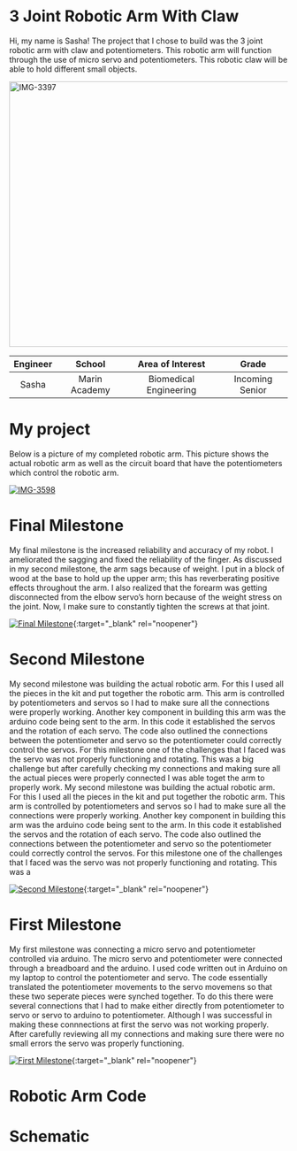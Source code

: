 ﻿# 3 Joint Robotic Arm With Claw
Hi, my name is Sasha! The project that I chose to build was the 3 joint robotic arm with claw and potentiometers. This robotic arm will function through the use of micro servo and potentiometers. This robotic claw will be able to hold different small objects. 

<a href="https://ibb.co/9vMxJqc"><img src="https://i.ibb.co/4fQbcjK/IMG-3397.jpg" alt="IMG-3397" border="0" height="480" width="600"></a>

| **Engineer** | **School** | **Area of Interest** | **Grade** |
|:--:|:--:|:--:|:--:|
| Sasha | Marin Academy | Biomedical Engineering | Incoming Senior

# My project
Below is a picture of my completed robotic arm. This picture shows the actual robotic arm as well as the circuit board that have the potentiometers which control the robotic arm. 

<a href="https://ibb.co/k6v3M14"><img src="https://i.ibb.co/rfNbvsx/IMG-3598.jpg" alt="IMG-3598" border="0"></a>
  
# Final Milestone
My final milestone is the increased reliability and accuracy of my robot. I ameliorated the sagging and fixed the reliability of the finger. As discussed in my second milestone, the arm sags because of weight. I put in a block of wood at the base to hold up the upper arm; this has reverberating positive effects throughout the arm. I also realized that the forearm was getting disconnected from the elbow servo’s horn because of the weight stress on the joint. Now, I make sure to constantly tighten the screws at that joint. 

[![Final Milestone](https://res.cloudinary.com/marcomontalbano/image/upload/v1612573869/video_to_markdown/images/youtube--F7M7imOVGug-c05b58ac6eb4c4700831b2b3070cd403.jpg )](https://www.youtube.com/watch?v=F7M7imOVGug&feature=emb_logo "Final Milestone"){:target="_blank" rel="noopener"}

# Second Milestone
My second milestone was building the actual robotic arm. For this I used all the pieces in the kit and put together the robotic arm. This arm is controlled by potentiometers and servos so I had to make sure all the connections were properly working. Another key component in building this arm was the arduino code being sent to the arm. In this code it established the servos and the rotation of each servo. The code also outlined the connections between the potentiometer and servo so the potentiometer could correctly control the servos. For this milestone one of the challenges that I faced was the servo was not properly functioning and rotating. This was a big challenge but after carefully checking my connections and making sure all the actual pieces were properly connected I was able toget the arm to properly work. 
My second milestone was building the actual robotic arm. For this I used all the pieces in the kit and put together the robotic arm. This arm is controlled by potentiometers and servos so I had to make sure all the connections were properly working. Another key component in building this arm was the arduino code being sent to the arm. In this code it established the servos and the rotation of each servo. The code also outlined the connections between the potentiometer and servo so the potentiometer could correctly control the servos. For this milestone one of the challenges that I faced was the servo was not properly functioning and rotating. This was a 

[![Second Milestone](https://res.cloudinary.com/marcomontalbano/image/upload/v1657906263/video_to_markdown/images/youtube--Gr-YLulEjl0-c05b58ac6eb4c4700831b2b3070cd403.jpg)](https://youtu.be/Gr-YLulEjl0 "Second Milestone"){:target="_blank" rel="noopener"}

# First Milestone
  
My first milestone was connecting a micro servo and potentiometer controlled via arduino. The micro servo and potentiometer were connected through a breadboard and the arduino. I used code written out in Arduino on my laptop to control the potentiometer and servo. The code essentially translated the potentiometer movements to the servo movemens so that these two seperate pieces were synched together. To do this there were several connections that I had to make either directly from potentiometer to servo or servo to arduino to potentiometer. Although I was successful in making these connnections at first the servo was not working properly. After carefully reviewing all my connections and making sure there were no small errors the servo was properly functioning.


[![First Milestone](https://res.cloudinary.com/marcomontalbano/image/upload/v1657298926/video_to_markdown/images/youtube--COM9trcONng-c05b58ac6eb4c4700831b2b3070cd403.jpg)](https://www.youtube.com/watch?v=COM9trcONng "First Milestone"){:target="_blank" rel="noopener"}

# Robotic Arm Code 

# Schematic
